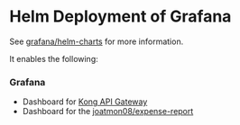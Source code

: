 # Helm Deployment of Grafana

See [grafana/helm-charts](https://github.com/grafana/helm-charts) for more information.

It enables the following:

### Grafana

- Dashboard for [Kong API Gateway](https://grafana.com/grafana/dashboards/7424)
- Dashboard for the [joatmon08/expense-report](https://github.com/joatmon08/expense-report/blob/main/grafana/app.json)